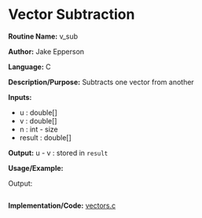 # Vector Subtraction

**Routine Name:** v_sub

**Author:** Jake Epperson

**Language:** C

**Description/Purpose:** Subtracts one vector from another

**Inputs:**

- u : double[]
- v : double[]
- n : int - size
- result : double[]

**Output:** u - v : stored in `result`

**Usage/Example:**

Output:
```
```

**Implementation/Code:** [vectors.c](../../../../src/linear_algebra/C/vectors.c)